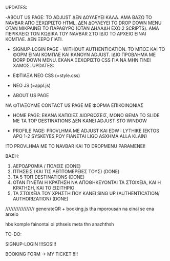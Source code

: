 UPDATES:

-ABOUT US PAGE: ΤΟ ADJUST ΔΕΝ ΔΟΥΛΕΥΕΙ ΚΑΛΑ. ΑΜΑ ΒΑΖΩ ΤΟ NAVBAR ΑΠΟ ΞΕΧΩΡΙΣΤΟ HTML, ΔΕΝ ΔΟΥΛΕΥΕΙ ΤΟ DROP DOWN MENU ΟΤΑΝ ΜΙΚΡΑΙΝΕΙ ΤΟ ΠΑΡΑΘΥΡΟ (ΟΤΑΝ ΔΗΛΑΔΗ ΕΧΩ 2 SCRIPTS). ΑΜΑ ΠΕΡΙΚΛΕΙΩ ΤΟΝ ΚΩΔΙΚΑ ΤΟΥ NAVBAR ΣΤΟ ΙΔΙΟ ΤΟ ΑΡΧΕΙΟ ΕΙΝΑΙ ΚΟΜΠΛΕ. ΔΕΝ ΞΕΡΩ ΓΙΑΤΙ. 

- SIGNUP-LOGIN PAGE - WITHOUT AUTHENTICATION. ΤΟ ΜΠΟΞ ΚΑΙ ΤΟ ΦΟΡΜ ΕΙΝΑΙ ΚΟΜΠΛΕ ΚΑΙ ΚΑΝΟΥΝ ADJUST. ΙΔΙΟ ΠΡΟΒΛΗΜΑ ΜΕ DORP DOWN MENU. ΕΚΑΝΑ ΞΕΧΩΡΙΣΤΟ CSS ΓΙΑ ΝΑ ΜΗΝ ΓΙΝΕΙ ΧΑΜΟΣ.
UPDATES:

- ΕΦΤΙΑΞΑ ΝΕΟ CSS (=style.css)
- ΝΕΟ JS (=appl.js)
- ABOUT US PAGE


ΝΑ ΦΤΙΑΞΟΥΜΕ CONTACT US PAGE ΜΕ ΦΟΡΜΑ ΕΠΙΚΟΙΝΩΝΙΑΣ 

- HOME PAGE: ΕΚΑΝΑ ΚΑΠΟΙΕΣ ΔΙΟΡΘΩΣΕΙΣ, ΜΟΝΟ ΘΕΜΑ ΤΟ SLIDE ΜΕ ΤΑ TOP DESTINATIONS ΔΕΝ ΚΑΝΕΙ ADJUST STO WINDOW

- PROFILE PAGE: PROVLHMA ME ADJUST KAI EDW  : LYTHIKE (EKTOS APO 1-2 SYSKEYES POY FIANETAI LIGO ASXHMA ALLA KLAIN)


!TO PROVLHMA ME TO NAVBAR KAI TO DROPMENU PARAMENEI!


ΒΑΣΗ:

1. ΑΕΡΟΔΡΟΜΙΑ / ΠΟΛΕΙΣ (DONE)
2. ΠΤΗΣΕΙΣ (ΚΑΙ ΤΙΣ ΛΕΠΤΟΜΕΡΕΙΕΣ ΤΟΥΣ) (DONE)
3. ΤΑ 5 ΤΟΠ DESTINATIONS (DONE)
4. ΟΤΑΝ ΓΙΝΕΤΑΙ Η ΚΡΑΤΗΣΗ ΝΑ ΑΠΟΘΗΚΕΥΟΝΤΑΙ ΤΑ ΣΤΟΙΧΕΙΑ, ΚΑΙ Η ΚΡΑΤΗΣΗ, ΚΑΙ ΤΟ ΕΙΣΙΤΗΡΙΟ
5. ΤΑ ΣΤΟΙΧΕΙΑ ΤΟΥ ΧΡΗΣΤΗ ΠΟΥ ΚΑΝΕΙ SING UP (AUTHENTICATION/ AUTHORIZATION) (DONE)




//////////////////
generateQR + booking.js tha mporousan na einai se ena arxeio

hbs komple fainontai oi pthseis meta thn anazhthsh

TO-DO:

SIGNUP-LOGIN  !!!SOS!!!

BOOKING FORM  ->  MY TICKET   !!!!